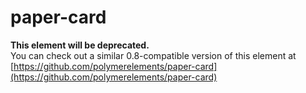 # paper-card

**This element will be deprecated.**  
You can check out a similar 0.8-compatible version of this element at [https://github.com/polymerelements/paper-card](https://github.com/polymerelements/paper-card)
